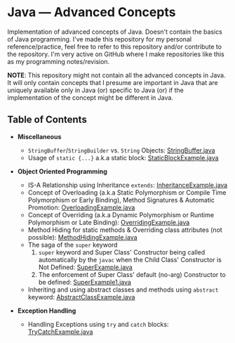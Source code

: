 # Java &mdash; Advanced Concepts

Implementation of advanced concepts of Java. Doesn't contain the basics of Java programming. I've made this repository for my personal reference/practice, feel free to refer to this repository and/or contribute to the repository. I'm very active on GitHub where I make repositories like this as my programming notes/revision.

**NOTE**: This repository might not contain all the advanced concepts in Java. It will only contain concepts that I presume are important in Java that are uniquely available only in Java (or) specific to Java (or) if the implementation of the concept might be different in Java.

## Table of Contents

- **Miscellaneous**
  - `StringBuffer`/`StringBuilder` vs. `String` Objects: [StringBuffer.java](https://github.com/Ch-sriram/java-advanced-concepts/blob/master/misc/StringBuffer/StringBufferExample.java)
  - Usage of `static {...}` a.k.a static block: [StaticBlockExample.java](https://github.com/Ch-sriram/java-advanced-concepts/blob/master/misc/StaticBlock/StaticBlockExample.java)

- **Object Oriented Programming**
  - IS-A Relationship using Inheritance `extends`: [InheritanceExample.java](https://github.com/Ch-sriram/java-advanced-concepts/blob/master/oop/InheritanceExample/InheritanceExample.java)
  - Concept of Overloading (a.k.a Static Polymorphism or Compile Time Polymorphism or Early Binding), Method Signatures & Automatic Promotion: [OverloadingExample.java](https://github.com/Ch-sriram/java-advanced-concepts/blob/master/oop/Overloading/OverloadingExample.java)
  - Concept of Overriding (a.k.a Dynamic Polymorphism or Runtime Polymorphism or Late Binding): [OverridingExample.java](https://github.com/Ch-sriram/java-advanced-concepts/blob/master/oop/Overriding/OverridingExample.java)
  - Method Hiding for static methods & Overriding class attributes (not possible): [MethodHidingExample.java](https://github.com/Ch-sriram/java-advanced-concepts/blob/master/oop/MethodHiding/MethodHidingExample.java)
  - The saga of the `super` keyword
    1. `super` keyword and Super Class' Constructor being called automatically by the `javac` when the Child Class' Constructor is Not Defined: [SuperExample.java](https://github.com/Ch-sriram/java-advanced-concepts/blob/master/oop/Super/SuperExample/SuperExample.java)
    2. The enforcement of Super Class' default (no-arg) Constructor to be defined: [SuperExample1.java](https://github.com/Ch-sriram/java-advanced-concepts/blob/master/oop/Super/SuperExample1/SuperExample1.java)
  - Inheriting and using abstract classes and methods using `abstract` keyword: [AbstractClassExample.java](https://github.com/Ch-sriram/java-advanced-concepts/blob/master/oop/AbstractClass/AbstractClassExample.java)

- **Exception Handling**
  - Handling Exceptions using `try` and `catch` blocks: [TryCatchExample.java](https://github.com/Ch-sriram/java-advanced-concepts/blob/master/exceptions/TryCatch/TryCatchExample.java)
